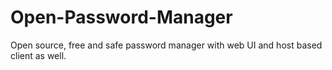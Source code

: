 # Open-Password-Manager
Open source, free and safe password manager with web UI and host based client as well.
